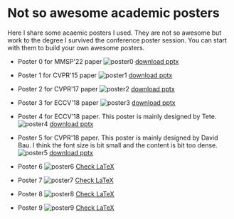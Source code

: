 # Not so awesome academic posters

Here I share some acaemic posters I used. They are not so awesome but work to the degree I survived the conference poster session. You can start with them to build your own awesome posters. 

* Poster 0 for MMSP'22 paper
![poster0](https://user-images.githubusercontent.com/31528604/198813122-c23a9224-2d92-446e-af4d-1656c5797918.png)
[download pptx](https://github.com/SuperBruceJia/Poster_Template/blob/main/NLNet_Poster.pptx)

* Poster 1 for CVPR'15 paper
![poster1](poster_cvpr15_CAM.jpg)
[download pptx](poster_cvpr15_CAM.pptx?raw=true)

* Poster 2 for CVPR'17 paper
![poster2](poster_cvpr17_ade20k.jpg)
[download pptx](poster_cvpr17_ade20k.pptx?raw=true)

* Poster 3 for ECCV'18 paper
![poster3](poster_eccv18_trn.jpg)
[download pptx](poster_eccv18_trn.pptx?raw=true)

* Poster 4 for ECCV'18 paper. This poster is mainly designed by Tete. 
![poster4](poster_eccv18_upernet.jpg)
[download pptx](poster_eccv18_upernet.pptx?raw=true)

* Poster 5 for CVPR'18 paper. This poster is mainly designed by David Bau. I think the font size is bit small and the content is bit too dense.
![poster5](poster_cvpr18_netdissect.jpg)
[download pptx](http://netdissect.csail.mit.edu/poster/poster_v3.pptx)

* Poster 6
![poster6](https://user-images.githubusercontent.com/31528604/198813172-b43ffd64-a57a-437a-9a99-4922b0645fbb.png)
[Check LaTeX](https://github.com/SuperBruceJia/Poster_Template/blob/main/DeepHDRVideo_Poster_LaTex/poster_landscape.tex)

* Poster 7
![poster7](https://user-images.githubusercontent.com/31528604/198813248-54daca74-0130-4d98-9a3c-adfc2d829db8.png)
[Check LaTeX](https://github.com/SuperBruceJia/Poster_Template/blob/main/PS-FCN_Poster_LaTex/poster_landscape.tex)

* Poster 8
![poster8](https://user-images.githubusercontent.com/31528604/198813267-fc477b51-f971-44d3-bf86-692965d01cc1.png)
[Check LaTeX](https://github.com/SuperBruceJia/Poster_Template/blob/main/SDPS-Net_Poster_LaTex/poster_landscape.tex)

* Poster 9
![poster9](https://user-images.githubusercontent.com/31528604/198813294-1bf30b66-fcbd-4e0b-9851-6a1b3086773c.png)
[Check LaTeX](https://github.com/SuperBruceJia/Poster_Template/blob/main/TOM-Net_Poster_LaTex/poster_landscape.tex)
